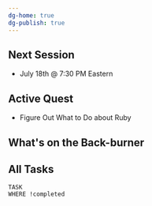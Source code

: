 ```yaml
---
dg-home: true
dg-publish: true
---
```

## Next Session
- July 18th @ 7:30 PM Eastern
## Active Quest
- Figure Out What to Do about Ruby
## What's on the Back-burner

## All Tasks
```dataview
TASK
WHERE !completed
```
